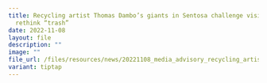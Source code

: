 ```yaml
---
title: Recycling artist Thomas Dambo’s giants in Sentosa challenge visitors to
  rethink “trash”
date: 2022-11-08
layout: file
description: ""
image: ""
file_url: /files/resources/news/20221108_media_advisory_recycling_artist_thomas_dambos_giants_in_sentosa.pdf
variant: tiptap
---
```

